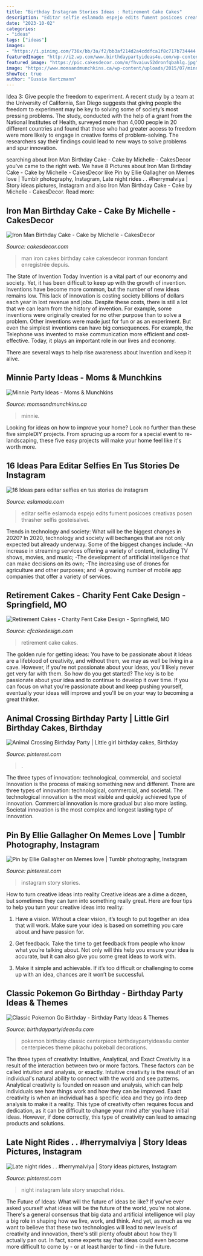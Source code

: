 ```yaml
---
title: "Birthday Instagram Stories Ideas : Retirement Cake Cakes"
description: "Editar selfie eslamoda espejo edits fument posicoes creativas posen thrasher selfis gosteisalvei"
date: "2023-10-02"
categories:
- "ideas"
tags: ["ideas"]
images:
- "https://i.pinimg.com/736x/bb/3a/f2/bb3af214d2a4cddfca1f8c717b734444.jpg"
featuredImage: "http://i2.wp.com/www.birthdaypartyideas4u.com/wp-content/uploads/2017/06/Classic-Pokemon-Go-Birthday-Pokeball-Centerpiece-600x800.jpg?resize=570%2C760"
featured_image: "https://pic.cakesdecor.com/m/fhvaiuv52dronfqbahlg.jpg"
image: "https://www.momsandmunchkins.ca/wp-content/uploads/2015/07/minnie-mouse-party-table-4-m.jpg"
ShowToc: true
author: "Gussie Kertzmann"
---
```



Idea 3: Give people the freedom to experiment.
A recent study by a team at the University of California, San Diego suggests that giving people the freedom to experiment may be key to solving some of society’s most pressing problems. The study, conducted with the help of a grant from the National Institutes of Health, surveyed more than 4,000 people in 20 different countries and found that those who had greater access to freedom were more likely to engage in creative forms of problem-solving. The researchers say their findings could lead to new ways to solve problems and spur innovation.

	

		
searching about Iron Man Birthday Cake - Cake by Michelle - CakesDecor you've came to the right web. We have 8 Pictures about Iron Man Birthday Cake - Cake by Michelle - CakesDecor like Pin by Ellie Gallagher on Memes love | Tumblr photography, Instagram, Late night rides . . #herrymalviya | Story ideas pictures, Instagram and also Iron Man Birthday Cake - Cake by Michelle - CakesDecor. Read more:
		
    
## Iron Man Birthday Cake - Cake By Michelle - CakesDecor

<img loading=lazy src="https://pic.cakesdecor.com/m/fhvaiuv52dronfqbahlg.jpg" onerror="this.onerror=null;this.src='https://tse1.mm.bing.net/th?id=OIP.Rm4tY0etEe-suEekPmEmJAHaLG&amp;pid=15.1';" alt="Iron Man Birthday Cake - Cake by Michelle - CakesDecor">

_Source: cakesdecor.com_

>man iron cakes birthday cake cakesdecor ironman fondant enregistrée depuis. 

	

The State of Invention Today
Invention is a vital part of our economy and society. Yet, it has been difficult to keep up with the growth of invention. Inventions have become more common, but the number of new ideas remains low. This lack of innovation is costing society billions of dollars each year in lost revenue and jobs.
Despite these costs, there is still a lot that we can learn from the history of invention. For example, some inventions were originally created for no other purpose than to solve a problem. Other inventions were made just for fun or as an experiment. But even the simplest inventions can have big consequences. For example, the Telephone was invented to make communication more efficient and cost-effective. Today, it plays an important role in our lives and economy.

There are several ways to help rise awareness about Invention and keep it alive.

    
## Minnie Party Ideas - Moms &amp; Munchkins

<img loading=lazy src="https://www.momsandmunchkins.ca/wp-content/uploads/2015/07/minnie-mouse-party-table-4-m.jpg" onerror="this.onerror=null;this.src='https://tse4.mm.bing.net/th?id=OIP.XJRVIyIgveaxvMKBR-WcRwHaLH&amp;pid=15.1';" alt="Minnie Party Ideas - Moms &amp; Munchkins">

_Source: momsandmunchkins.ca_

>minnie. 

	

Looking for ideas on how to improve your home? Look no further than these five simpleDIY projects. From sprucing up a room for a special event to re-landscaping, these five easy projects will make your home feel like it's worth more.

    
## 16 Ideas Para Editar Selfies En Tus Stories De Instagram

<img loading=lazy src="https://eslamoda.com/wp-content/uploads/sites/2/2018/03/ideas-editar-fotos-snapchat.jpg" onerror="this.onerror=null;this.src='https://tse4.mm.bing.net/th?id=OIP.5uQ6zlx1h0jfERCe98JpngHaJ4&amp;pid=15.1';" alt="16 Ideas para editar selfies en tus stories de instagram">

_Source: eslamoda.com_

>editar selfie eslamoda espejo edits fument posicoes creativas posen thrasher selfis gosteisalvei. 

	

Trends in technology and society: What will be the biggest changes in 2020?
In 2020, technology and society will bechanges that are not only expected but already underway. 
Some of the biggest changes include: 
-An increase in streaming services offering a variety of content, including TV shows, movies, and music; 
-The development of artificial intelligence that can make decisions on its own; 
-The increasing use of drones for agriculture and other purposes; and 
-A growing number of mobile app companies that offer a variety of services.

    
## Retirement Cakes - Charity Fent Cake Design - Springfield, MO

<img loading=lazy src="https://www.cfcakedesign.com/wp-content/uploads/2019/07/18-2501-elementor_library/CharityFentSpecialEventCakes_0003-683x1024.jpg" onerror="this.onerror=null;this.src='https://tse2.mm.bing.net/th?id=OIP.rvHMF6Jd8zjlMlF50P3n9gHaLG&amp;pid=15.1';" alt="Retirement Cakes - Charity Fent Cake Design - Springfield, MO">

_Source: cfcakedesign.com_

>retirement cake cakes. 

	

The golden rule for getting ideas: You have to be passionate about it
Ideas are a lifeblood of creativity, and without them, we may as well be living in a cave. However, if you're not passionate about your ideas, you'll likely never get very far with them. So how do you get started? The key is to be passionate about your idea and to continue to develop it over time. If you can focus on what you're passionate about and keep pushing yourself, eventually your ideas will improve and you'll be on your way to becoming a great thinker.

    
## Animal Crossing Birthday Party | Little Girl Birthday Cakes, Birthday

<img loading=lazy src="https://i.pinimg.com/736x/d1/ab/7c/d1ab7c72ea69c3c0b50bbf6eb4f83f94.jpg" onerror="this.onerror=null;this.src='https://tse4.mm.bing.net/th?id=OIP.DdsvGyI6AiOKcOfLaLtkHAHaJ3&amp;pid=15.1';" alt="Animal Crossing Birthday Party | Little girl birthday cakes, Birthday">

_Source: pinterest.com_

>. 

	

The three types of innovation: technological, commercial, and societal
Innovation is the process of making something new and different. There are three types of innovation: technological, commercial, and societal. The technological innovation is the most visible and quickly achieved type of innovation. Commercial innovation is more gradual but also more lasting. Societal innovation is the most complex and longest lasting type of innovation.

    
## Pin By Ellie Gallagher On Memes Love | Tumblr Photography, Instagram

<img loading=lazy src="https://i.pinimg.com/736x/72/7b/0a/727b0a6c70d2be85ed97a88e7c39fa1e.jpg" onerror="this.onerror=null;this.src='https://tse3.mm.bing.net/th?id=OIP.2Dtyr4h2zCgAgvJ-NRIJjgHaNK&amp;pid=15.1';" alt="Pin by Ellie Gallagher on Memes love | Tumblr photography, Instagram">

_Source: pinterest.com_

>instagram story stories. 

	

How to turn creative ideas into reality
Creative ideas are a dime a dozen, but sometimes they can turn into something really great. Here are four tips to help you turn your creative ideas into reality:
1. Have a vision. Without a clear vision, it’s tough to put together an idea that will work. Make sure your idea is based on something you care about and have passion for.

2. Get feedback. Take the time to get feedback from people who know what you’re talking about. Not only will this help you ensure your idea is accurate, but it can also give you some great ideas to work with.

3. Make it simple and achievable. If it’s too difficult or challenging to come up with an idea, chances are it won’t be successful.

    
## Classic Pokemon Go Birthday - Birthday Party Ideas &amp; Themes

<img loading=lazy src="http://i2.wp.com/www.birthdaypartyideas4u.com/wp-content/uploads/2017/06/Classic-Pokemon-Go-Birthday-Pokeball-Centerpiece-600x800.jpg?resize=570%2C760" onerror="this.onerror=null;this.src='https://tse4.mm.bing.net/th?id=OIP.JonXDWFNy37XqMm8UJP5HgHaJ4&amp;pid=15.1';" alt="Classic Pokemon Go Birthday - Birthday Party Ideas &amp; Themes">

_Source: birthdaypartyideas4u.com_

>pokemon birthday classic centerpiece birthdaypartyideas4u center centerpieces theme pikachu pokeball decorations. 

	

The three types of creativity: Intuitive, Analytical, and Exact
Creativity is a result of the interaction between two or more factors. These factors can be called intuition and analysis, or exactly. Intuitive creativity is the result of an individual's natural ability to connect with the world and see patterns. Analytical creativity is founded on reason and analysis, which can help individuals see how things work and how they can be improved. 
Exact creativity is when an individual has a specific idea and they go into deep analysis to make it a reality. This type of creativity often requires focus and dedication, as it can be difficult to change your mind after you have initial ideas. However, if done correctly, this type of creativity can lead to amazing products and solutions.

    
## Late Night Rides . . #herrymalviya | Story Ideas Pictures, Instagram

<img loading=lazy src="https://i.pinimg.com/736x/bb/3a/f2/bb3af214d2a4cddfca1f8c717b734444.jpg" onerror="this.onerror=null;this.src='https://tse3.mm.bing.net/th?id=OIP.lC3MyJaLKgMISatl6fGnXgHaMb&amp;pid=15.1';" alt="Late night rides . . #herrymalviya | Story ideas pictures, Instagram">

_Source: pinterest.com_

>night instagram late story snapchat rides. 

	

The Future of Ideas: What will the future of ideas be like?
If you've ever asked yourself what ideas will be the future of the world, you're not alone. There's a general consensus that big data and artificial intelligence will play a big role in shaping how we live, work, and think. And yet, as much as we want to believe that these two technologies will lead to new levels of creativity and innovation, there's still plenty ofoubt about how they'll actually pan out. In fact, some experts say that ideas could even become more difficult to come by - or at least harder to find - in the future.

